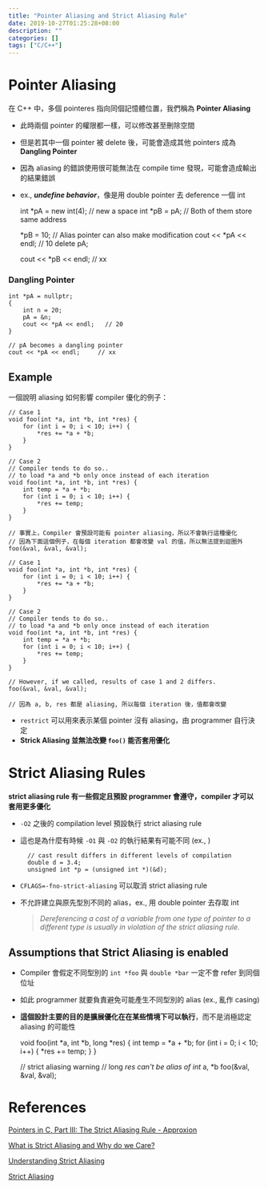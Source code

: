 ```yaml
---
title: "Pointer Aliasing and Strict Aliasing Rule"
date: 2019-10-27T01:25:28+08:00
description: ""
categories: []
tags: ["C/C++"]
---
```


# Pointer Aliasing

在 C++ 中，多個 pointeres 指向同個記憶體位置，我們稱為 **Pointer Aliasing**

- 此時兩個 pointer 的權限都一樣，可以修改甚至刪除空間
- 但是若其中一個 pointer 被 delete 後，可能會造成其他 pointers 成為 **Dangling Pointer**
- 因為 aliasing 的錯誤使用很可能無法在 compile time 發現，可能會造成輸出的結果錯誤
- ex., ***undefine behavior***，像是用 double pointer 去 deference 一個 int

    int *pA = new int(4);   // new a space
    int *pB = pA;           // Both of them store same address
    
    *pB = 10;               // Alias pointer can also make modification
    cout << *pA << endl;    // 10
    delete pA;
    
    cout << *pB << endl;    // xx

### Dangling Pointer

    int *pA = nullptr;
    {
    	int n = 20;
    	pA = &n;
    	cout << *pA << endl;   // 20
    }
    
    // pA becomes a dangling pointer
    cout << *pA << endl;     // xx

## Example

一個說明 aliasing 如何影響 compiler 優化的例子：

    // Case 1 
    void foo(int *a, int *b, int *res) {
    	for (int i = 0; i < 10; i++) {
    		*res += *a + *b;
    	}
    }
    
    // Case 2
    // Compiler tends to do so..
    // to load *a and *b only once instead of each iteration
    void foo(int *a, int *b, int *res) {
    	int temp = *a + *b;
    	for (int i = 0; i < 10; i++) {
    		*res += temp;
    	}
    }
    
    // 事實上，Compiler 會預設可能有 pointer aliasing，所以不會執行這種優化
    // 因為下面這個例子，在每個 iteration 都會改變 val 的值，所以無法提到迴圈外
    foo(&val, &val, &val);

    // Case 1 
    void foo(int *a, int *b, int *res) {
    	for (int i = 0; i < 10; i++) {
    		*res += *a + *b;
    	}
    }
    
    // Case 2
    // Compiler tends to do so..
    // to load *a and *b only once instead of each iteration
    void foo(int *a, int *b, int *res) {
    	int temp = *a + *b;
    	for (int i = 0; i < 10; i++) {
    		*res += temp;
    	}
    }
    
    // However, if we called, results of case 1 and 2 differs.
    foo(&val, &val, &val);
    
    // 因為 a, b, res 都是 aliasing, 所以每個 iteration 後，值都會改變

- `restrict` 可以用來表示某個 pointer 沒有 aliasing，由 programmer 自行決定
- **Strick Aliasing 並無法改變 `foo()` 能否套用優化**

# Strict Aliasing Rules

**strict aliasing rule 有一些假定且預設 programmer 會遵守，compiler 才可以套用更多優化**

- `-O2` 之後的 compilation level 預設執行 strict aliasing rule
- 這也是為什麼有時候 `-O1` 與 `-O2` 的執行結果有可能不同 (ex., )

        // cast result differs in different levels of compilation
        double d = 3.4;
        unsigned int *p = (unsigned int *)(&d);

- `CFLAGS=-fno-strict-aliasing` 可以取消 strict aliasing rule
- 不允許建立與原先型別不同的 alias，ex., 用 double pointer 去存取 int

    > *Dereferencing a cast of a variable from one type of pointer to a different type is usually in violation of the strict aliasing rule.*

## Assumptions that Strict Aliasing is enabled

- Compiler 會假定不同型別的 `int *foo` 與 `double *bar` 一定不會 refer 到同個位址
- 如此 programmer 就要負責避免可能產生不同型別的 alias (ex., 亂作 casing)
- **這個設計主要的目的是擴展優化在在某些情境下可以執行**，而不是消極認定 aliasing 的可能性

    void foo(int *a, int *b, long *res) {
    	int temp = *a + *b;
    	for (int i = 0; i < 10; i++) {
    		*res += temp;
    	}
    }
    
    // strict aliasing warning
    // long *res can't be alias of int* a, *b
    foo(&val, &val, &val);  

# References

[Pointers in C, Part III: The Strict Aliasing Rule - Approxion](https://www.approxion.com/pointers-c-part-iii-strict-aliasing-rule/)

[What is Strict Aliasing and Why do we Care?](https://gist.github.com/shafik/848ae25ee209f698763cffee272a58f8)

[Understanding Strict Aliasing](https://cellperformance.beyond3d.com/articles/2006/06/understanding-strict-aliasing.html)

[Strict Aliasing](http://dbp-consulting.com/tutorials/StrictAliasing.html)
